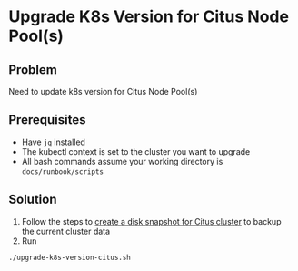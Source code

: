 # Upgrade K8s Version for Citus Node Pool(s)

## Problem

Need to update k8s version for Citus Node Pool(s)

## Prerequisites

- Have `jq` installed
- The kubectl context is set to the cluster you want to upgrade
- All bash commands assume your working directory is `docs/runbook/scripts`

## Solution

1. Follow the steps to [create a disk snapshot for Citus cluster](./create-disk-snapshot-for-citus-cluster.md)
   to backup the current cluster data
2. Run

```bash
./upgrade-k8s-version-citus.sh
```
